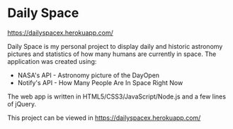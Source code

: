 # Daily Space 
https://dailyspacex.herokuapp.com/

Daily Space is my personal project to display daily and historic astronomy pictures and statistics of how many humans are currently in space. The application was created using:
- NASA's API - Astronomy picture of the DayOpen 
- Notify's API - How Many People Are In Space Right Now

The web app is written in HTML5/CSS3/JavaScript/Node.js and a few lines of jQuery.

This project can be viewed in https://dailyspacex.herokuapp.com/
